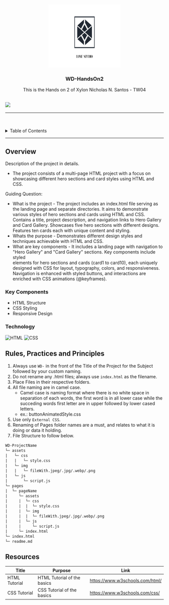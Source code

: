 <a name="readme-top">

<br/>

<br />
<div align="center">
  <a href="https://github.com/zyx-0314/">
  <!-- TODO: If you want to add logo or banner you can add it here -->
     <img src="assets/img/Logo.jpg" alt="Logo" width="230" height="200">
  </a>
<!-- TODO: Change Title to the name of the title of your Project -->
  <h3 align="center">WD-HandsOn2</h3>
</div>
<!-- TODO: Make a short description -->
<div align="center">
  This is the Hands on 2 of Xylon Nicholas N. Santos - TW04
</div>

<br />

<!-- TODO: Change the zyx-0314 into your github username  -->
<!-- TODO: Change the WD-Template-Project into the same name of your folder -->
![](https://visit-counter.vercel.app/counter.png?page=XylonSantos/WD-HandsOn2)

---

<br />
<br />

<!-- TODO: If you want to add more layers for your readme -->
<details>
  <summary>Table of Contents</summary>
  <ol>
    <li>
      <a href="#overview">Overview</a>
      <ol>
        <li>
          <a href="#key-components">Key Components</a>
        </li>
        <li>
          <a href="#technology">Technology</a>
        </li>
      </ol>
    </li>
    <li>
      <a href="#rule,-practices-and-principles">Rules, Practices and Principles</a>
    </li>
    <li>
      <a href="#resources">Resources</a>
    </li>
  </ol>
</details>

---

## Overview

<!-- TODO: To be changed -->
<!-- The following are just sample -->
Description of the project in details.

- The project consists of a multi-page HTML project with a focus on showcasing different hero sections and card styles using HTML and CSS.

Guiding Question:
- What is the project -  The project includes an index.html file serving as the landing page and separate directories. It aims to demonstrate various styles of hero sections and cards using HTML and CSS. Contains a title, project description, and navigation links to Hero Gallery and Card Gallery. Showcases five hero sections with different designs. Features ten cards each with unique content and styling.
- Whats the purpose - Demonstrates different design styles and techniques achievable with HTML and CSS.
- What are key components - It includes a landing page with navigation to "Hero Gallery" and "Card Gallery" sections. Key components include styled <div> elements for hero sections and cards (card1 to card10), each uniquely designed with CSS for layout, typography, colors, and responsiveness. Navigation is enhanced with styled buttons, and interactions are enriched with CSS animations (@keyframes). 

### Key Components
<!-- TODO: List of Key Components -->
<!-- The following are just sample -->
- HTML Structure
- CSS Styling
- Responsive Design

### Technology
<!-- TODO: List of Technology Used -->
![HTML](https://img.shields.io/badge/HTML-E34F26?style=for-the-badge&logo=html5&logoColor=white)
![CSS](https://img.shields.io/badge/CSS-1572B6?style=for-the-badge&logo=css3&logoColor=white)

## Rules, Practices and Principles
1. Always use `WD-` in the front of the Title of the Project for the Subject followed by your custom naming.
2. Do not rename any .html files; always use `index.html` as the filename.
3. Place Files in their respective folders.
4. All file naming are in camel case.
   - Camel case is naming format where there is no white space in separation of each words, the first word is in all lower case while the succeding words first letter are in upper followed by lower cased letters.
   - ex.: buttonAnimatedStyle.css
5. Use only `External CSS`.
6. Renaming of Pages folder names are a must, and relates to what it is doing or data it holding.
7. File Structure to follow below.

```
WD-ProjectName
└─ assets
|   └─ css
|   |   └─ style.css
|   └─ img
|   |   └─ fileWith.jpeg/.jpg/.webp/.png
|   └─ js
|       └─ script.js
└─ pages
|  └─ pageName
|     └─ assets
|     |  └─ css
|     |  |  └─ style.css
|     |  └─ img
|     |  |  └─ fileWith.jpeg/.jpg/.webp/.png
|     |  └─ js
|     |     └─ script.js
|     └─ index.html
└─ index.html
└─ readme.md
```

## Resources

<!-- TODO: Add References -->
| Title | Purpose | Link |
|-|-|-|
| HTML Tutorial | HTML Tutorial of the basics | https://www.w3schools.com/html/ |
| CSS Tutorial | CSS Tutorial of the basics | https://www.w3schools.com/css/ |
